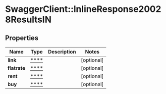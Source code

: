 # SwaggerClient::InlineResponse20028ResultsIN

## Properties
Name | Type | Description | Notes
------------ | ------------- | ------------- | -------------
**link** | [****](.md) |  | [optional] 
**flatrate** | [****](.md) |  | [optional] 
**rent** | [****](.md) |  | [optional] 
**buy** | [****](.md) |  | [optional] 

